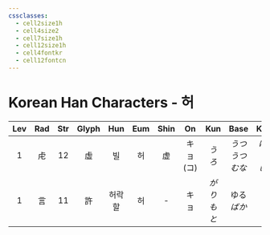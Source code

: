 ```yaml
---
cssclasses:
  - cell2size1h
  - cell4size2
  - cell7size1h
  - cell12size1h
  - cell4fontkr
  - cell12fontcn
---
```


# Korean Han Characters - 허

| Lev | Rad | Str | Glyph | Hun | Eum | Shin |    On     |    Kun     |       Base       |      Kana       | Simp | Man |  Can  | Viet |
| :-: | :-: | :-: | :---: | :-: | :-: | :--: | :-------: | :--------: | :--------------: | :-------------: | :--: | :-: | :---: | :--: |
|  1  |  虍  | 12  |   虛   |  빌  |  허  |  虚   | キョ<br>(コ) |    *うろ*    | *うつ<br>うつ<br>むな* | *ける<br>ろ<br>しい* |  虚   | xū  | heoi1 |  hư  |
|  1  |  言  | 11  |   許   | 허락할 |  허  |  -   |    キョ     | *がり<br>もと* |    ゆる<br>*ばか*    |    す<br>*り*     |  许   | xǔ  | heoi2 | hứa  |
